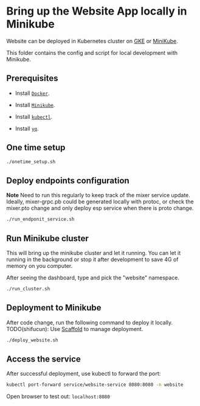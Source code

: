 # Bring up the Website App locally in Minikube

Website can be deployed in Kubernetes cluster on [GKE](https://cloud.google.com/kubernetes-engine) or
[MiniKube](https://minikube.sigs.k8s.io/docs/).

This folder contains the config and script for local development with Minikube.

## Prerequisites

- Install [`Docker`](https://www.docker.com/products/docker-desktop).

- Install [`Minikube`](https://minikube.sigs.k8s.io/docs/start/).

- Install [`kubectl`](https://kubernetes.io/docs/tasks/tools/install-kubectl/).

- Install [`yq`](https://mikefarah.gitbook.io/yq/).

## One time setup

```bash
./onetime_setup.sh
```

## Deploy endpoints configuration

**Note** Need to run this regularly to keep track of the mixer service update.
Ideally, mixer-grpc.pb could be generated locally with protoc, or check the mixer.pto change and only deploy esp service when there is proto change.

```bash
./run_endponit_service.sh
```

## Run Minikube cluster

This will bring up the minikube cluster and let it running.
You can let it running in the background or stop it after development to save 4G of memory on you computer.

After seeing the dashboard, type and pick the "website" namespace.

```bash
./run_cluster.sh
```

## Deployment to Minikube

After code change, run the following command to deploy it locally.
TODO(shifucun): Use [Scaffold](https://skaffold.dev/) to manage deployment.

```bash
./deploy_website.sh
```

## Access the service

After successful deployment, use kubectl to forward the port:

```bash
kubectl port-forward service/website-service 8080:8080 -n website
```

Open browser to test out: `localhost:8080`
